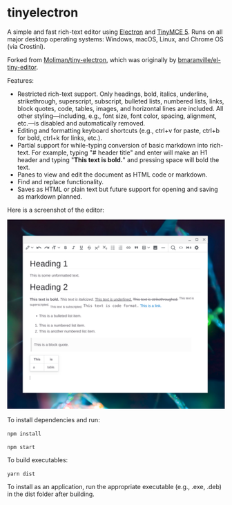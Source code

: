 # tinyelectron

A simple and fast rich-text editor using [Electron](https://www.electronjs.org/) and [TinyMCE 5](https://github.com/tinymce/tinymce). Runs on all major desktop operating systems: Windows, macOS, Linux, and Chrome OS (via Crostini).

Forked from [Moliman/tiny-electron](https://github.com/Moliman/tiny-electron), which was originally by [bmaranville/el-tiny-editor](https://github.com/bmaranville/el-tiny-editor).

Features:

* Restricted rich-text support. Only headings, bold, italics, underline, strikethrough, superscript, subscript, bulleted lists, numbered lists, links, block quotes, code, tables, images, and horizontal lines are included. All other styling—including, e.g., font size, font color, spacing, alignment, etc.—is disabled and automatically removed.
* Editing and formatting keyboard shortcuts (e.g., ctrl+v for paste, ctrl+b for bold, ctrl+k for links, etc.).
* Partial support for while-typing conversion of basic markdown into rich-text. For example, typing "# header title" and enter will make an H1 header and typing "**This text is bold.**" and pressing space will bold the text.
* Panes to view and edit the document as HTML code or markdown.
* Find and replace functionality.
* Saves as HTML or plain text but future support for opening and saving as markdown planned.

Here is a screenshot of the editor:

[![](screenshot.png)](screenshot.png?raw=true)

To install dependencies and run:

`npm install`

`npm start`

To build executables:

`yarn dist`

To install as an application, run the appropriate executable (e.g., .exe, .deb) in the dist folder after building.

